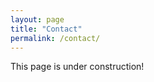 ```yaml
---
layout: page
title: "Contact"
permalink: /contact/
---
```


<p>
This page is under construction!

</p>
